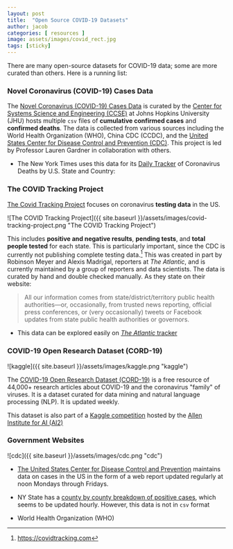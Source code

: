 ```yaml
---
layout: post
title:  "Open Source COVID-19 Datasets"
author: jacob
categories: [ resources ]
image: assets/images/covid_rect.jpg
tags: [sticky]
---
```

There are many open-source datasets for COVID-19 data; some are more curated than others. Here is a running list:

### Novel Coronavirus (COVID-19) Cases Data

The [Novel Coronavirus (COVID-19) Cases Data](https://data.humdata.org/dataset/novel-coronavirus-2019-ncov-cases) is curated by the [Center for Systems Science and Engineering (CCSE)](https://systems.jhu.edu) at Johns Hopkins University (JHU) hosts multiple `csv` files of **cumulative confirmed cases** and **confirmed deaths**. The data is collected from various sources including the World Health Organization (WHO), China CDC (CCDC), and the [United States Center for Disease Control and Prevention (CDC)](https://www.cdc.gov/coronavirus/2019-ncov/cases-updates/cases-in-us.html). This project is led by Professor Lauren Gardner in collaboration with others.

* The New York Times uses this data for its [Daily Tracker](https://www.nytimes.com/interactive/2020/03/21/upshot/coronavirus-deaths-by-country.html?action=click&module=Top%20Stories&pgtype=Homepage) of Coronavirus Deaths by U.S. State and Country:

### The COVID Tracking Project

[The Covid Tracking Project](https://covidtracking.com/) focuses on coronavirus **testing data** in the US.

![The COVID Tracking Project]({{ site.baseurl }}/assets/images/covid-tracking-project.png "The COVID Tracking Project")

This includes **positive and negative results**, **pending tests**, and **total people tested** for each state. This is particularly important, since the CDC is currently not publishing complete testing data.[^fn1] This was created in part by Robinson Meyer and Alexis Madrigal, reporters at _The Atlantic_, and is currently maintained by a group of reporters and data scientists. The data is curated by hand and double checked manually. As they state on their website:

> All our information comes from state/district/territory public health authorities—or, occasionally, from trusted news reporting, official press conferences, or (very occasionally) tweets or Facebook updates from state public health authorities or governors.

* This data can be explored easily on [_The Atlantic_ tracker](https://www.theatlantic.com/health/archive/2020/03/how-many-people-tested-sick-coronavirus-covid-each-state-america/608413/)

### COVID-19 Open Research Dataset (CORD-19)

![kaggle]({{ site.baseurl }}/assets/images/kaggle.png "kaggle")

The [COVID-19 Open Research Dataset (CORD-19)](https://pages.semanticscholar.org/coronavirus-research) is a free resource of 44,000+ research articles about COVID-19 and the coronavirus "family" of viruses. It is a dataset curated for data mining and natural language processing (NLP). It is updated weekly.

This dataset is also part of a [Kaggle competition](https://www.kaggle.com/allen-institute-for-ai/CORD-19-research-challenge) hosted by the [Allen Institute for AI (AI2)](https://duckduckgo.com/?q=Allen+Institute+For+AI&t=osx)

### Government Websites

![cdc]({{ site.baseurl }}/assets/images/cdc.png "cdc")

* [The United States Center for Disease Control and Prevention](https://www.cdc.gov/coronavirus/2019-ncov/cases-updates/cases-in-us.html) maintains data on cases in the US in the form of a web report updated regularly at noon Mondays through Fridays.

* NY State has a [county by county breakdown of positive cases](https://coronavirus.health.ny.gov/county-county-breakdown-positive-cases), which seems to be updated hourly. However, this data is not in `csv` format

* World Health Organization (WHO)

[^fn1]: https://covidtracking.com
